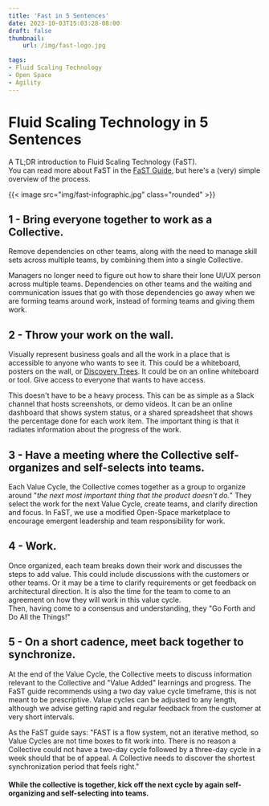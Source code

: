 ```yaml
---
title: 'Fast in 5 Sentences'
date: 2023-10-03T15:03:28-08:00
draft: false
thumbnail:
    url: /img/fast-logo.jpg

tags:
- Fluid Scaling Technology
- Open Space
- Agility
---
```

Fluid Scaling Technology in 5 Sentences
=======================================

A TL;DR introduction to Fluid Scaling Technology (FaST).\
You can read more about FaST in the [FaST Guide](https://www.fastagile.io/fast-guide), but here's a (very) simple overview of the process.

{{< image src="img/fast-infographic.jpg" class="rounded" >}}

1 - Bring everyone together to work as a Collective.
----------------------------------------------------

Remove dependencies on other teams, along with the need to manage skill sets across multiple teams, by combining them into a single Collective.

Managers no longer need to figure out how to share their lone UI/UX person across multiple teams. Dependencies on other teams and the waiting and communication issues that go with those dependencies go away when we are forming teams around work, instead of forming teams and giving them work.

2 - Throw your work on the wall.
--------------------------------

Visually represent business goals and all the work in a place that is accessible to anyone who wants to see it. This could be a whiteboard, posters on the wall, or [Discovery Trees](https://www.industriallogic.com/blog/discovery-trees/). It could be on an online whiteboard or tool. Give access to everyone that wants to have access.

This doesn't have to be a heavy process. This can be as simple as a Slack channel that hosts screenshots, or demo videos. It can be an online dashboard that shows system status, or a shared spreadsheet that shows the percentage done for each work item. The important thing is that it radiates information about the progress of the work.

3 - Have a meeting where the Collective self-organizes and self-selects into teams.
-----------------------------------------------------------------------------------

Each Value Cycle, the Collective comes together as a group to organize around "*the next most important thing that the product doesn't do.*" They select the work for the next Value Cycle, create teams, and clarify direction and focus. In FaST, we use a modified Open-Space marketplace to encourage emergent leadership and team responsibility for work.

4 - Work.
---------

Once organized, each team breaks down their work and discusses the steps to add value. This could include discussions with the customers or other teams. Or it may be a time to clarify requirements or get feedback on architectural direction. It is also the time for the team to come to an agreement on how they will work in this value cycle.\
Then, having come to a consensus and understanding, they "Go Forth and Do All the Things!"

5 - On a short cadence, meet back together to synchronize.
----------------------------------------------------------

At the end of the Value Cycle, the Collective meets to discuss information relevant to the Collective and "Value Added" learnings and progress. The FaST guide recommends using a two day value cycle timeframe, this is not meant to be prescriptive. Value cycles can be adjusted to any length, although we advise getting rapid and regular feedback from the customer at very short intervals.

As the FaST guide says: "FAST is a flow system, not an iterative method, so Value Cycles are not time boxes to fit work into. There is no reason a Collective could not have a two-day cycle followed by a three-day cycle in a week should that be of appeal. A Collective needs to discover the shortest synchronization period that feels right."

#### While the collective is together, kick off the next cycle by again self-organizing and self-selecting into teams.

